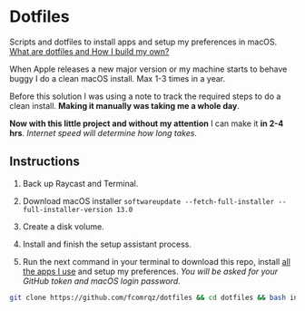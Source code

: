 # Dotfiles

Scripts and dotfiles to install apps and setup my preferences in macOS.
[What are dotfiles and How I build my own?](https://fcomrqz.com/dotfiles)

When Apple releases a new major version or my machine starts to behave buggy I do a clean macOS install. Max 1-3 times in a year.

Before this solution I was using a note to track the required steps to do a clean install. **Making it manually was taking me a whole day**.

**Now with this little project and without my attention** I can make it **in 2-4 hrs**.
_Internet speed will determine how long takes._

## Instructions

1. Back up Raycast and Terminal.

1. Download macOS installer
   `softwareupdate --fetch-full-installer --full-installer-version 13.0`

1. Create a disk volume.

1. Install and finish the setup assistant process.

1. Run the next command in your terminal to download this repo, install [all the apps I use](https://fcomrqz.com/tools#macOS) and setup my preferences.
   _You will be asked for your GitHub token and macOS login password._

```sh
git clone https://github.com/fcomrqz/dotfiles && cd dotfiles && bash install.sh
```
